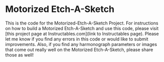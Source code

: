 # Motorized Etch-A-Sketch

This is the code for the Motorized-Etch-A-Sketch Project.  For instructions on how to build a Motorized Etch-A-Sketch
and use this code, please visit [this project page at Instructables.com](link to Instructables page).
Please let me know if you find any errors in this code or would like to submit improvements.  Also, if you find
any harmonograph parameters or images that come out really well on the Motorized Etch-A-Sketch, please share those
as well!